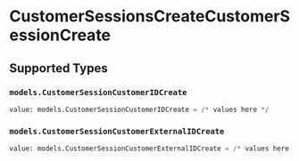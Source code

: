 # CustomerSessionsCreateCustomerSessionCreate


## Supported Types

### `models.CustomerSessionCustomerIDCreate`

```python
value: models.CustomerSessionCustomerIDCreate = /* values here */
```

### `models.CustomerSessionCustomerExternalIDCreate`

```python
value: models.CustomerSessionCustomerExternalIDCreate = /* values here */
```

